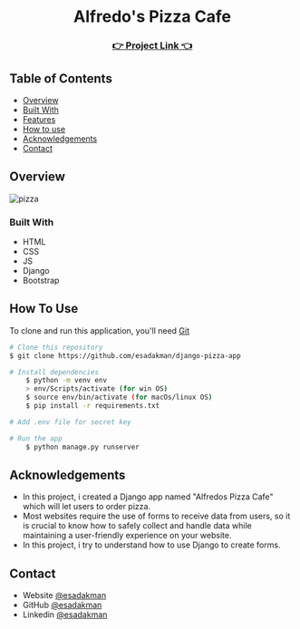 <!-- Please update value in the {}  -->

<h1 align="center">Alfredo's Pizza Cafe</h1>

<div align="center">
  <h3>
    <a href="https://esadakman-pizza-app.herokuapp.com" >  
     👉 Project Link 👈
    </a>  
  </h3>
</div>

<!-- TABLE OF CONTENTS -->

## Table of Contents

- [Overview](#overview)
- [Built With](#built-with)
- [Features](#features)
- [How to use](#how-to-use)
- [Acknowledgements](#acknowledgements)
- [Contact](#contact)

<!-- OVERVIEW -->

## Overview

![pizza](https://user-images.githubusercontent.com/98649983/188321384-1ee5cbcc-78c1-40e8-8c05-5b38a77434ec.gif)

### Built With

<!-- This section should list any major frameworks that you built your project using. Here are a few examples.-->

- HTML
- CSS
- JS
- Django
- Bootstrap

## How To Use

To clone and run this application, you'll need [Git](https://git-scm.com)

```bash
# Clone this repository
$ git clone https://github.com/esadakman/django-pizza-app

# Install dependencies
    $ python -m venv env
    > env/Scripts/activate (for win OS)
    $ source env/bin/activate (for macOs/linux OS)
    $ pip install -r requirements.txt

# Add .env file for secret key

# Run the app
    $ python manage.py runserver
```

## Acknowledgements

- In this project, i created a Django app named "Alfredos Pizza Cafe" which will let users to order pizza.
- Most websites require the use of forms to receive data from users, so it is crucial to know how to safely collect and handle data while maintaining a user-friendly experience on your website.
- In this project, i try to understand how to use Django to create forms.

## Contact

- Website [@esadakman](https://esadakman.github.io/)
- GitHub [@esadakman](https://github.com/esadakman)
- Linkedin [@esadakman](https://www.linkedin.com/in/esadakman/)
